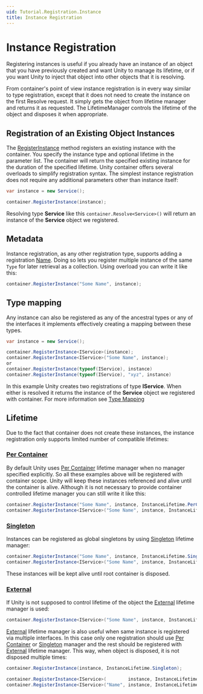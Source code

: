 ```yaml
---
uid: Tutorial.Registration.Instance
title: Instance Registration
---
```


# Instance Registration

Registering instances is useful if you already have an instance of an object that you have previously created and want Unity to manage its lifetime, or if you want Unity to inject that object into other objects that it is resolving. 

From container's point of view instance registration is in every way similar to type registration, except that it does not need to create the instance on the first Resolve request. It simply gets the object from lifetime manager and returns it as requested. The LifetimeManager controls the lifetime of the object and disposes it when appropriate.

## Registration of an Existing Object Instances

The [RegisterInstance](xref:Unity.IUnityContainer#Unity_IUnityContainer_RegisterInstance_System_Type_System_String_System_Object_Unity_Lifetime_IInstanceLifetimeManager_) method registers an existing instance with the container. You specify the instance type and optional lifetime in the parameter list. The container will return the specified existing instance for the duration of the specified lifetime. Unity container offers several overloads to simplify registration syntax. The simplest instance registration does not require any additional parameters other than instance itself:

```cs
var instance = new Service();

container.RegisterInstance(instance);
```

Resolving type **Service** like this `container.Resolve<Service>()` will return an instance of the **Service** object we registered.

## Metadata

Instance registration, as any other registration type, supports adding a registration [Name](xref:Tutorial.Registration.Metadata#name). Doing so lets you register multiple instance of the same `Type` for later retrieval as a collection. Using overload you can write it like this:

```cs
container.RegisterInstance("Some Name", instance);
```

## Type mapping

Any instance can also be registered as any of the ancestral types or any of the interfaces it implements effectively creating a mapping between these types. 

```cs
var instance = new Service();

container.RegisterInstance<IService>(instance);
container.RegisterInstance<IService>("Some Name", instance);
or
container.RegisterInstance(typeof(IService), instance)
container.RegisterInstance(typeof(IService), "xyz", instance)
```

In this example Unity creates two registrations of type **IService**. When either is resolved it returns the instance of the **Service** object we registered with container. For more information see [Type Mapping](xref:Tutorial.Mapping)

## Lifetime

Due to the fact that container does not create these instances, the instance registration only supports limited number of compatible lifetimes:

### [Per Container](xref:Unity.InstanceLifetime#Unity_InstanceLifetime_PerContainer)

By default Unity uses [Per Container](xref:Unity.InstanceLifetime#Unity_InstanceLifetime_PerContainer) lifetime manager when no manager specified explicitly. So all these examples above will be registered with container scope. Unity will keep these instances referenced and alive until the container is alive. Although it is not necessary to provide container controlled lifetime manager you can still write it like this:

```cs
container.RegisterInstance("Some Name", instance, InstanceLifetime.PerContainer);
container.RegisterInstance<IService>("Some Name", instance, InstanceLifetime.PerContainer);
```

### [Singleton](xref:Unity.InstanceLifetime#Unity_InstanceLifetime_Singleton)

Instances can be registered as global singletons by using [Singleton](xref:Unity.InstanceLifetime#Unity_InstanceLifetime_Singleton) lifetime manager:

```cs
container.RegisterInstance("Some Name", instance, InstanceLifetime.Singleton);
container.RegisterInstance<IService>("Some Name", instance, InstanceLifetime.Singleton);
```

These instances will be kept alive until root container is disposed.

### [External](xref:Unity.InstanceLifetime#Unity_InstanceLifetime_External)

If Unity is not supposed to control lifetime of the object the [External](xref:Unity.InstanceLifetime#Unity_InstanceLifetime_External) lifetime manager is used:

```cs
container.RegisterInstance<IService>("Some Name", instance, InstanceLifetime.External);
```

[External](xref:Unity.InstanceLifetime#Unity_InstanceLifetime_External) lifetime manager is also useful when same instance is registered via multiple interfaces. In this case only one registration should use [Per Container](xref:Unity.InstanceLifetime#Unity_InstanceLifetime_PerContainer) or [Singleton](xref:Unity.InstanceLifetime#Unity_InstanceLifetime_Singleton) manager and the rest should be registered with [External](xref:Unity.InstanceLifetime#Unity_InstanceLifetime_External) lifetime manager. This way, when object is disposed, it is not disposed multiple times:

```cs
container.RegisterInstance(instance, InstanceLifetime.Singleton);

container.RegisterInstance<IService>(        instance, InstanceLifetime.External);
container.RegisterInstance<IService>("Name", instance, InstanceLifetime.External);
```
